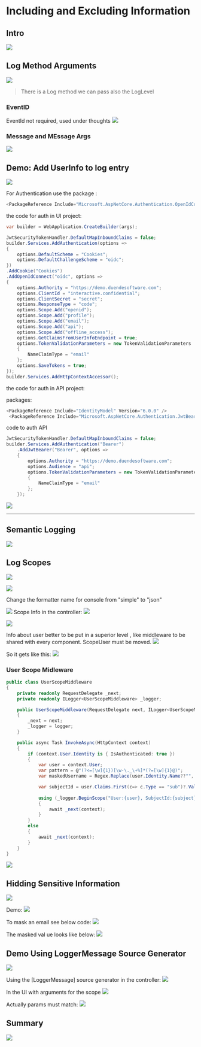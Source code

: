 
# Including and Excluding Information

## Intro

![](images/61.png)

## Log Method Arguments

![](images/62.png)

> There is a Log method we can pass also the LogLevel

### EventID

EventId not required, used under thoughts
![](images/63.png)

### Message and MEssage Args

![](images/64.png)

## Demo: Add UserInfo to log entry

![](images/65.png)

For Authentication use the package :  
  
```csharp
<PackageReference Include="Microsoft.AspNetCore.Authentication.OpenIdConnect" Version="6.0.1" />
```

the code for auth in UI project:

```csharp
var builder = WebApplication.CreateBuilder(args);

JwtSecurityTokenHandler.DefaultMapInboundClaims = false;
builder.Services.AddAuthentication(options =>
{
    options.DefaultScheme = "Cookies";
    options.DefaultChallengeScheme = "oidc";
})
.AddCookie("Cookies")
.AddOpenIdConnect("oidc", options =>
{
    options.Authority = "https://demo.duendesoftware.com";
    options.ClientId = "interactive.confidential";
    options.ClientSecret = "secret";
    options.ResponseType = "code";
    options.Scope.Add("openid");
    options.Scope.Add("profile");
    options.Scope.Add("email");
    options.Scope.Add("api");
    options.Scope.Add("offline_access");
    options.GetClaimsFromUserInfoEndpoint = true;
    options.TokenValidationParameters = new TokenValidationParameters
    {
        NameClaimType = "email"
    };
    options.SaveTokens = true;
});
builder.Services.AddHttpContextAccessor();
```

the code for auth in API project:

packages:
```csharp
<PackageReference Include="IdentityModel" Version="6.0.0" />
 <PackageReference Include="Microsoft.AspNetCore.Authentication.JwtBearer" Version="6.0.1" />
```

code to auth API
```csharp
JwtSecurityTokenHandler.DefaultMapInboundClaims = false;
builder.Services.AddAuthentication("Bearer")
    .AddJwtBearer("Bearer", options =>
    {
        options.Authority = "https://demo.duendesoftware.com";
        options.Audience = "api";
        options.TokenValidationParameters = new TokenValidationParameters
        {
            NameClaimType = "email"
        };
    });
```

![](images/66.png)

---

## Semantic Logging

![](images/67.png)

## Log Scopes

![](images/68.png)

![](images/69.png)

Change the formatter name for console from "simple" to "json"

![](images/70.png)
Scope Info in the controller:
![](images/71.png)

![](images/72.png)

Info about user better to be put in a superior level , like middleware to be shared with every component. ScopeUser must be moved.
![](images/73.png)

So it gets like this:
![](images/74.png)

### User Scope Midleware 

```csharp
public class UserScopeMiddleware
{
    private readonly RequestDelegate _next;
    private readonly ILogger<UserScopeMiddleware> _logger;

    public UserScopeMiddleware(RequestDelegate next, ILogger<UserScopeMiddleware> logger)
    {
        _next = next;
        _logger = logger;
    }

    public async Task InvokeAsync(HttpContext context)
    {
        if (context.User.Identity is { IsAuthenticated: true })
        {
            var user = context.User;
            var pattern = @"(?<=[\w]{1})[\w-\._\+%]*(?=[\w]{1}@)";
            var maskedUsername = Regex.Replace(user.Identity.Name??"", pattern, m => new string('*', m.Length));

            var subjectId = user.Claims.First(c=> c.Type == "sub")?.Value;
                        
            using (_logger.BeginScope("User:{user}, SubjectId:{subject}", maskedUsername, subjectId))
            {
                await _next(context);    
            }
        }
        else
        {
            await _next(context);
        }
    }
}
```

![](images/75.png)

## Hidding Sensitive Information

![](images/76.png)

Demo:
![](images/77.png)

To mask an email see below code:
![](images/78.png)

The masked val
ue looks like below:
![](images/79.png)


## Demo Using LoggerMessage Source Generator
![](images/80.png)

Using the [LoggerMessage] source generator in the controller:
![](images/81.png)

In the UI with arguments for the scope
![](images/82.png)

Actually params must match:
![](images/83.png)

## Summary

![](images/84.png)
























